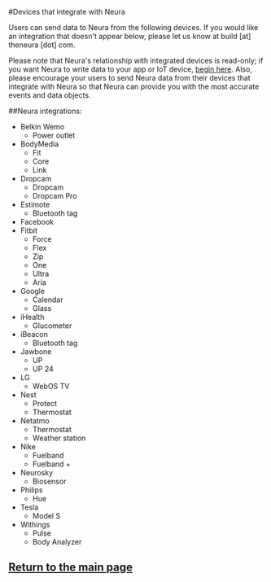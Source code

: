 #Devices that integrate with Neura

Users can send data to Neura from the following devices.  If you would like an integration that doesn't appear below, please let us know at build [at] theneura [dot] com.

Please note that Neura's relationship with integrated devices is read-only; if you want Neura to write data to your app or IoT device, [begin here](https://github.com/NeuraLabs/Neura_documentation/blob/master/text/basics.md).
Also, please encourage your users to send Neura data from their devices that integrate with Neura so that Neura can provide you with the most accurate events and data objects.


##Neura integrations:

 - Belkin Wemo
	 - Power outlet
 - BodyMedia
 	- Fit 
 	- Core 
 	- Link
 - Dropcam
 	- Dropcam
 	- Dropcam Pro
 - Estimote
	 - Bluetooth tag
 - Facebook
 - Fitbit  
	- Force
	- Flex
	- Zip  
	- One  
	- Ultra  
	- Aria  
 - Google  
	- Calendar  
  	- Glass
 - iHealth
	 - Glucometer
 - iBeacon
 	- Bluetooth tag
 - Jawbone  
 	- UP
 	- UP 24
 - LG
	 - WebOS TV
 - Nest
 	- Protect
 	- Thermostat  
 - Netatmo
   - Thermostat
   - Weather station
 - Nike  
	- Fuelband
	- Fuelband +
 - Neurosky
   - Biosensor
 - Philips 
	 - Hue 	
 - Tesla
	 - Model S
 - Withings
 	- Pulse  
 	- Body Analyzer

  

## [Return to the main page](https://github.com/NeuraLabs/Neura_documentation)



 
 
